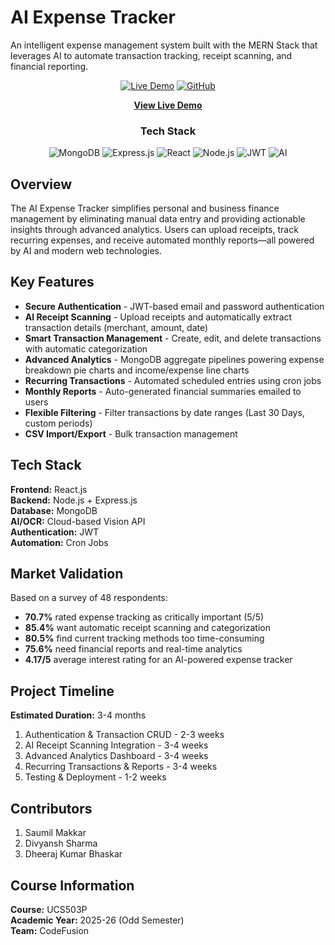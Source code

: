 # AI Expense Tracker

An intelligent expense management system built with the MERN Stack that leverages AI to automate transaction tracking, receipt scanning, and financial reporting.

<div align="center">

[![Live Demo](https://img.shields.io/badge/Live-Demo-brightgreen?style=for-the-badge&logo=vercel)](https://your-live-link-here.vercel.app)
[![GitHub](https://img.shields.io/badge/GitHub-Repository-blue?style=for-the-badge&logo=github)](https://github.com/dheerajkrbhaskar/ucs503p-202526odd-codefusion)

**[View Live Demo](https://ucs503p-202526odd-codefusion.vercel.app/)**

### Tech Stack

![MongoDB](https://img.shields.io/badge/MongoDB-47A248?style=for-the-badge&logo=mongodb&logoColor=white)
![Express.js](https://img.shields.io/badge/Express.js-000000?style=for-the-badge&logo=express&logoColor=white)
![React](https://img.shields.io/badge/React-20232A?style=for-the-badge&logo=react&logoColor=61DAFB)
![Node.js](https://img.shields.io/badge/Node.js-339933?style=for-the-badge&logo=nodedotjs&logoColor=white)
![JWT](https://img.shields.io/badge/JWT-000000?style=for-the-badge&logo=jsonwebtokens&logoColor=white)
![AI](https://img.shields.io/badge/AI-OCR-orange?style=for-the-badge&logo=openai&logoColor=white)
</div>

## Overview

The AI Expense Tracker simplifies personal and business finance management by eliminating manual data entry and providing actionable insights through advanced analytics. Users can upload receipts, track recurring expenses, and receive automated monthly reports—all powered by AI and modern web technologies.

## Key Features

- **Secure Authentication** - JWT-based email and password authentication
- **AI Receipt Scanning** - Upload receipts and automatically extract transaction details (merchant, amount, date)
- **Smart Transaction Management** - Create, edit, and delete transactions with automatic categorization
- **Advanced Analytics** - MongoDB aggregate pipelines powering expense breakdown pie charts and income/expense line charts
- **Recurring Transactions** - Automated scheduled entries using cron jobs
- **Monthly Reports** - Auto-generated financial summaries emailed to users
- **Flexible Filtering** - Filter transactions by date ranges (Last 30 Days, custom periods)
- **CSV Import/Export** - Bulk transaction management

## Tech Stack

**Frontend:** React.js  
**Backend:** Node.js + Express.js  
**Database:** MongoDB  
**AI/OCR:** Cloud-based Vision API  
**Authentication:** JWT  
**Automation:** Cron Jobs

## Market Validation

Based on a survey of 48 respondents:
- **70.7%** rated expense tracking as critically important (5/5)
- **85.4%** want automatic receipt scanning and categorization
- **80.5%** find current tracking methods too time-consuming
- **75.6%** need financial reports and real-time analytics
- **4.17/5** average interest rating for an AI-powered expense tracker

## Project Timeline

**Estimated Duration:** 3-4 months
1. Authentication & Transaction CRUD - 2-3 weeks
2. AI Receipt Scanning Integration - 3-4 weeks
3. Advanced Analytics Dashboard - 3-4 weeks
4. Recurring Transactions & Reports - 3-4 weeks
5. Testing & Deployment - 1-2 weeks

## Contributors

1. Saumil Makkar
2. Divyansh Sharma
3. Dheeraj Kumar Bhaskar

## Course Information

**Course:** UCS503P  
**Academic Year:** 2025-26 (Odd Semester)  
**Team:** CodeFusion


